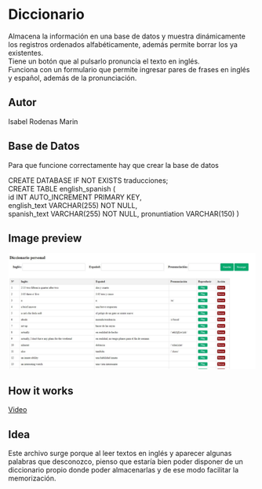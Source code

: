 # Diccionario
Almacena la información en una base de datos y muestra dinámicamente los registros ordenados alfabéticamente, además permite borrar los ya existentes.  
Tiene un botón que al pulsarlo pronuncia el texto en inglés.  
Funciona con un formulario que permite ingresar pares de frases en inglés y español, además de la pronunciación.  

## Autor
Isabel Rodenas Marin

## Base de Datos
Para que funcione correctamente hay que crear la base de datos
  
CREATE DATABASE IF NOT EXISTS traducciones;  
CREATE TABLE english_spanish (  
    id INT AUTO_INCREMENT PRIMARY KEY,  
    english_text VARCHAR(255) NOT NULL,  
    spanish_text VARCHAR(255) NOT NULL,
    pronuntiation VARCHAR(150)
)

## Image preview
![Preview](https://raw.githubusercontent.com/isromar/php/main/diccionario/preview.JPG)

## How it works
[Video](https://youtu.be/i-SQhMCgNhQ)

## Idea
Este archivo surge porque al leer textos en inglés y aparecer algunas palabras que desconozco, pienso que estaría bien poder disponer de un diccionario propio donde poder almacenarlas y de ese modo facilitar la memorización.  
